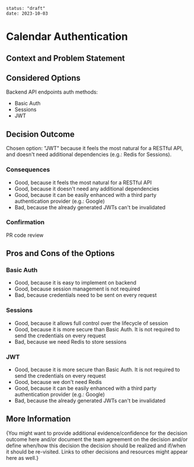 ```
status: "draft"
date: 2023-10-03
```
# Calendar Authentication

## Context and Problem Statement


## Considered Options

Backend API endpoints auth methods:
* Basic Auth
* Sessions
* JWT

## Decision Outcome

Chosen option: "JWT" because it feels the most natural for a RESTful API, and doesn't need additional dependencies (e.g.: Redis for Sessions).

### Consequences

* Good, because it feels the most natural for a RESTful API
* Good, because it doesn't need any additional dependencies
* Good, because it can be easily enhanced with a third party authentication provider (e.g.: Google)
* Bad, because the already generated JWTs can't be invalidated

### Confirmation

PR code review

## Pros and Cons of the Options

### Basic Auth

* Good, because it is easy to implement on backend
* Good, because session management is not required
* Bad, because credentials need to be sent on every request

### Sessions

* Good, because it allows full control over the lifecycle of session
* Good, because it is more secure than Basic Auth. It is not required to send the credentials on every request
* Bad, because we need Redis to store sessions

### JWT

* Good, because it is more secure than Basic Auth. It is not required to send the credentials on every request
* Good, because we don't need Redis
* Good, because it can be easily enhanced with a third party authentication provider (e.g.: Google)
* Bad, because the already generated JWTs can't be invalidated

## More Information

{You might want to provide additional evidence/confidence for the decision outcome here and/or
 document the team agreement on the decision and/or
 define when/how this decision the decision should be realized and if/when it should be re-visited.
Links to other decisions and resources might appear here as well.}
